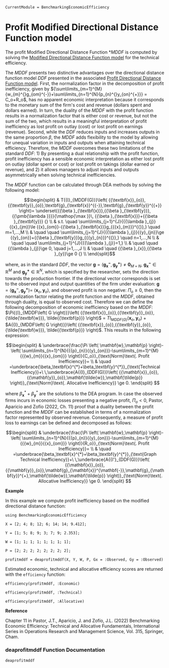 ```@meta
CurrentModule = BenchmarkingEconomicEfficiency
```

# Profit Modified Directional Distance Function model

The profit Modified Directional Distance Function **MDDF* is computed by solving the [Modified Directional Distance Function model](https://javierbarbero.github.io/DataEnvelopmentAnalysis.jl/stable/technical/modifiedddf/) for the technical efficiency.

 The $MDDF$ presents two distinctive advantages over the directional distance function model $DDF$ presented in the associated [Profit Directional Distance Function model](@ref). First, the normalization factor in the decomposition of profit inefficiency, given by ${\sum\limits_{m=1}^{M}{w_{m}^{}g_{om}^{-}}+\sum\limits_{n=1}^{N}{p_{n}^{}y_{on}^{+}}} = C_o+R_o$, has no apparent economic interpretation because it corresponds to the monetary sum of the firm's cost and revenue (dollars spent and dollars earned). In turn, the duality of the $MDDF$ with the profit function results in a normalization factor that is either cost or revenue, but not the sum of the two, which results in a meaningful interpretation of profit inefficiency as lost profit on outlay (cost) or lost profit on earnings (revenue). Second, while the $DDF$ reduces inputs and increases outputs in the same proportion $\beta$, the $MDDF$ adds flexibility to the model by allowing for unequal variation in inputs and outputs when attaining technical efficiency. Therefore, the $MDDF$ overcomes these two limitations of the standard $DDF$: 1) By presenting a dual relationship with the profit function, profit inefficiency has a sensible economic interpretation as either lost profit on outlay (dollar spent or cost) or lost profit on takings (dollar earned or revenue), and 2) it allows managers to adjust inputs and outputs asymmetrically when solving technical inefficiencies.

The $MDDF$ function can be calculated through DEA methods by solving the following model:

```math
\begin{split}
& T{{I}_{MDDF(G)}}\left( {{\textbf{x}}_{o}},{{\textbf{y}}_{o}},\textbf{g}_{\textbf{x}}^{{-}},\textbf{g}_{\textbf{y}}^{{+}} \right)=  \underset{{{\beta }_{\textbf{x}}},{{\beta }_{\textbf{y}}},{{\pmb{\lambda }}}}{\mathop{\max }}\, {{\beta }_{\textbf{x}}}+{{\beta }_{\textbf{y}}}  {}  \\
 & s.t.  \quad \sum\limits_{j=1}^{J}{{{\lambda }_{j}}{{x}_{jm}}\le {{x}_{om}}-{{\beta }_{\textbf{x}}}g_{{{x}_{m}}}^{{}},} \quad  m=1,...,M  \\
 & \quad \quad \sum\limits_{j=1}^{J}{{{\lambda }_{j}}{{y}_{jn}}\ge {{y}_{on}}+{{\beta }_{\textbf{y}}}g_{{{y}_{n}}}^{{}},} \quad  n=1,...,N  \\
 & \quad \quad \sum\limits_{j=1}^{J}{{{\lambda }_{j}}=1,} \\
 & \quad \quad  {{\lambda }_{j}}\ge 0, \quad  j=1,...,J  \\
 &  \quad \quad {{\beta }_{x}},{{\beta }_{y}}\ge 0  {}  \\
\end{split}
```
where, as in the standard *DDF*, the vector $\mathbf{g}= {\left({{\mathbf{g_{x}^-},\mathbf{g^{+}_y}}} \right)\neq\mathbf{0}_{M+N}}$, $\mathbf{g^{-}_{x}}\mathbb{\in R}^M$ and $\mathbf{g^+_{y}}\mathbb{\in R}^N$, which is specified by the researcher, sets the direction towards the production frontier. If  the directional vector corresponds is set to the observed input and output quantities of the firm under evaluation: $\mathbf{g}= \left({{\mathbf{g_{x}^-}},{\mathbf{g_{y}^+}}} \right)=\:$$\left({{\mathbf{x}_o,\textbf{y}_o}} \right)$, and observed profit is non negative: $\Pi_o \ge 0$, then the normalization factor relating the profit function and the *MDDF*, obtained through duality, is equal to observed cost. Therefore we can define the following decomposition of economic inefficiency based on the *MDDF*: $\Pi{{I}_{MDDF\left( G \right)}}\left( {{\textbf{x}}_{o}},{{\textbf{y}}_{o}},{\tilde{\textbf{w}}}, \tilde{{\textbf{p}}} \right)$ = $T{{I}_{MDDF\left( G \right)}}\left( {{\textbf{x}}_{o}},{{\textbf{y}}_{o}} \right)$ + $A{{I}_{MDDF\left( G \right)}}\left( {{\textbf{x}}_{o}},{{\textbf{y}}_{o}}, {\tilde{\textbf{w}}}, \tilde{{\textbf{p}}} \right)$. This results in the following expression: 

```math
\begin{split}
& \underbrace{\frac{\Pi \left( \mathbf{w},\mathbf{p} \right)-\left( \sum\limits_{n=1}^{N}{{{p}_{n}}{{y}_{on}}}-\sum\limits_{m=1}^{M}{{{w}_{m}}{{x}_{om}}} \right)}{C_o}}_{\text{Norm}\text{. Profit Inefficiency}}=  \\ 
& \quad =\underbrace{\beta_\textbf{x}^{*}+\beta_\textbf{y}^{*}}_{\text{Technical Inefficiency}}+\ \,\underbrace{A{{I}_{DDF(G)}}\left( {{\mathbf{x}}_{o}},{{\mathbf{y}}_{o}},\mathbf{\tilde{w}},\mathbf{\tilde{p}} \right)}_{\text{Norm}\text{. Allocative Inefficiency}} \ge 0.  
\end{split}  
```
where $\beta_\textbf{x}^{*}+\beta_\textbf{y}^{*}$ are the solutions to the DEA program. In case the observed firms incurs in economic losses presenting a negative profit, $\Pi_o<0$, Pastor, Aparicio and Zofío (2022, Ch. 11) proof that a duality between the profit function and the $MDDF$ can be established in terms of a normalization factor represented by observed revenue. Consequently, a measure of profit loss to earnings can be defined and decomposed as follows: 

```math
\begin{split}
& \underbrace{\frac{\Pi \left( \mathbf{w},\mathbf{p} \right)-\left( \sum\limits_{n=1}^{N}{{{p}_{n}}{{y}_{on}}}-\sum\limits_{m=1}^{M}{{{w}_{m}}{{x}_{om}}} \right)}{R_o}}_{\text{Norm}\text{. Profit Inefficiency}}= \\ 
& \quad =\underbrace{\beta_\textbf{x}^{*}+\beta_\textbf{y}^{*}}_{\text{Graph Technical Inefficiency}}+\ \,\underbrace{A{{I'}_{DDF(G)}}\left( {{\mathbf{x}}_{o}},{{\mathbf{y}}_{o}},\mathbf{g}_{\mathbf{x}}^{\mathbf{-}},\mathbf{g}_{\mathbf{y}}^{+},\mathbf{\tilde{w}},\mathbf{\tilde{p}} \right)}_{\text{Norm}\text{. Allocative Inefficiency}} \ge 0.  
\end{split} 
```

**Example**

In this example we compute  profit inefficiency based on the modified directional distance function:
```@example profitmddf
using BenchmarkingEconomicEfficiency

X = [2; 4; 8; 12; 6; 14; 14; 9.412];

Y = [1; 5; 8; 9; 3; 7; 9; 2.353];

W = [1; 1; 1; 1; 1; 1; 1; 1];

P = [2; 2; 2; 2; 2; 2; 2; 2];

profitmddf = deaprofitmddf(X, Y, W, P, Gx = :Observed, Gy = :Observed)
```

Estimated economic, technical and allocative efficiency scores are returned with the `efficiency` function:
```@example profitmddf
efficiency(profitmddf, :Economic)
```

```@example profitmddf
efficiency(profitmddf, :Technical)
```

```@example profitmddf
efficiency(profitmddf, :Allocative)
```

**Reference**

Chapter 11 in Pastor, J.T., Aparicio, J. and Zofío, J.L. (2022) Benchmarking Economic Efficiency: Technical and Allocative Fundamentals, International Series in Operations Research and Management Science, Vol. 315,  Springer, Cham. 

### deaprofitmddf Function Documentation

```@docs
deaprofitmddf
```

